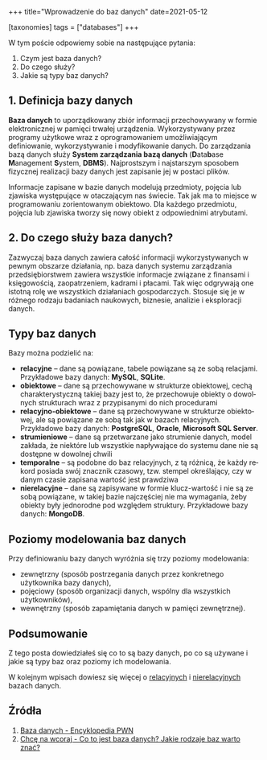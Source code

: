 +++
title="Wprowadzenie do baz danych"
date=2021-05-12

[taxonomies]
tags = ["databases"]
+++

W tym poście odpowiemy sobie na następujące pytania:
1. Czym jest baza danych? 
2. Do czego służy? 
3. Jakie są typy baz danych? 

## 1. Definicja bazy danych

**Baza danych** to uporządkowany zbiór informacji przechowywany w formie elektronicznej w pamięci trwałej urządzenia. Wykorzystywany przez programy użytkowe wraz z oprogramowaniem umożliwiającym definiowanie, wykorzystywanie i modyfikowanie danych. Do zarządzania bazą danych służy **System zarządzania bazą danych** (**D**ata**b**ase **M**anagement **S**ystem, **DBMS**). Najprostszym i najstarszym sposobem fizycznej realizacji bazy danych jest zapisanie jej w postaci plików. 

Informacje zapisane w bazie danych modelują przedmioty, pojęcia lub zjawiska występujące w otaczającym nas świecie. Tak jak ma to miejsce w programowaniu zorientowanym obiektowo. Dla każdego przedmiotu, pojęcia lub zjawiska tworzy się nowy obiekt z odpowiednimi atrybutami.

## 2. Do czego służy baza danych?

Zazwyczaj baza danych zawiera całość informacji wykorzystywanych w pewnym obszarze działania, np. baza danych systemu zarządzania przedsiębiorstwem zawiera wszystkie informacje związane z finansami i księgowością, zaopatrzeniem, kadrami i płacami. Tak więc odgrywają one istotną rolę we wszystkich działaniach gospodarczych. Stosuje się je w różnego rodzaju badaniach naukowych, biznesie, analizie i eksploracji danych. 

## Typy baz danych

Bazy można podzielić na:
- **re­la­cyj­ne** – dane są po­wią­za­ne, tabele powiązane są ze sobą relacjami. Przykładowe bazy danych: **MySQL**, **SQLi­te**.
- **obiek­to­we** – dane są prze­cho­wy­wa­ne w struk­tu­rze obiek­to­wej, cechą cha­rak­te­ry­stycz­ną ta­kiej bazy jest to, że prze­cho­wu­je obiek­ty o do­wol­nych struk­tu­rach wraz z przy­pi­sa­ny­mi do nich pro­ce­du­ra­mi
- **re­la­cyj­no-obiek­to­we** – dane są prze­cho­wy­wa­ne w struk­tu­rze obiek­to­wej, ale są po­wią­za­ne ze sobą tak jak w ba­zach re­la­cyj­nych. Przykładowe bazy danych: **Post­gre­SQL**, **Oracle**, **Microsoft SQL Server**. 
- **stru­mie­nio­we** – dane są prze­twa­rza­ne jako stru­mie­nie da­nych, model za­kła­da, że nie­któ­re lub wszyst­kie na­pły­wa­ją­ce do sys­te­mu dane nie są do­stęp­ne w do­wol­nej chwi­li
- **tem­po­ral­ne** – są po­dob­ne do baz re­la­cyj­nych, z tą róż­ni­cą, że każdy re­kord po­sia­da swój znacz­nik cza­so­wy, tzw. stem­pel okre­śla­ją­cy, czy w danym cza­sie za­pi­sa­na war­tość jest praw­dzi­wa
- **nie­re­la­cyj­ne** – dane są za­pi­sy­wa­ne w for­mie klucz-war­tość i nie są ze sobą po­wią­za­ne, w ta­kiej bazie naj­czę­ściej nie ma wy­ma­ga­nia, żeby obiek­ty były jed­no­rod­ne pod wzglę­dem struk­tu­ry. Przykładowe bazy danych: **Mon­goDB**.

## Poziomy modelowania baz danych

Przy definiowaniu bazy danych wyróżnia się trzy poziomy modelowania: 
- zewnętrzny (sposób postrzegania danych przez konkretnego użytkownika bazy danych), 
- pojęciowy (sposób organizacji danych, wspólny dla wszystkich użytkowników),
- wewnętrzny (sposób zapamiętania danych w pamięci zewnętrznej).

## Podsumowanie

Z tego posta dowiedziałeś się co to są bazy danych, po co są używane i jakie są typy baz oraz poziomy ich modelowania. 

W kolejnym wpisach dowiesz się więcej o [relacyjnych](https://tadeuszsikorski.github.io/blog/relacyjne-bazy-danych/) i [nierelacyjnych](https://tadeuszsikorski.github.io/blog/nierelacyjne-bazy-danych/) bazach danych.

## Źródła

1. [Baza danych - Encyklopedia PWN](https://encyklopedia.pwn.pl/haslo/baza-danych;3875256.html)
2. [Chcę na wcoraj - Co to jest baza danych? Jakie rodzaje baz warto znać?](https://chcenawczoraj.pl/software/co-to-jest-baza-danych-jakie-rodzaje-baz-warto-znac)